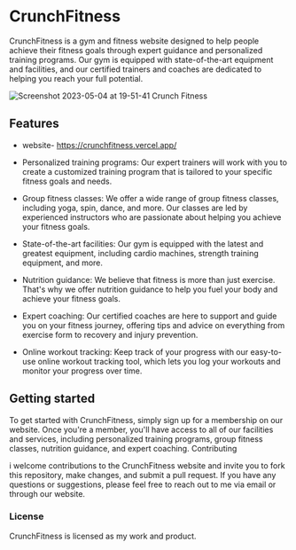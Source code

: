 # CrunchFitness

CrunchFitness is a gym and fitness website designed to help people achieve their fitness goals through expert guidance and personalized training programs. Our gym is equipped with state-of-the-art equipment and facilities, and our certified trainers and coaches are dedicated to helping you reach your full potential.


![Screenshot 2023-05-04 at 19-51-41 Crunch Fitness](https://user-images.githubusercontent.com/55211588/236301012-d4dae646-59e6-487e-9abd-60c68ff2bc87.png)

## Features

+ website- https://crunchfitness.vercel.app/

+ Personalized training programs: Our expert trainers will work with you to create a customized training program that is tailored to your specific fitness goals and needs.

+ Group fitness classes: We offer a wide range of group fitness classes, including yoga, spin, dance, and more. Our classes are led by experienced instructors who are passionate about helping you achieve your fitness goals.
 
+ State-of-the-art facilities: Our gym is equipped with the latest and greatest equipment, including cardio machines, strength training equipment, and more.

+ Nutrition guidance: We believe that fitness is more than just exercise. That's why we offer nutrition guidance to help you fuel your body and achieve your fitness goals.

+ Expert coaching: Our certified coaches are here to support and guide you on your fitness journey, offering tips and advice on everything from exercise form to recovery and injury prevention.

 + Online workout tracking: Keep track of your progress with our easy-to-use online workout tracking tool, which lets you log your workouts and monitor your progress over time.

## Getting started

To get started with CrunchFitness, simply sign up for a membership on our website. Once you're a member, you'll have access to all of our facilities and services, including personalized training programs, group fitness classes, nutrition guidance, and expert coaching.
Contributing

i welcome contributions to the CrunchFitness website and invite you to fork this repository, make changes, and submit a pull request. If you have any questions or suggestions, please feel free to reach out to me via email or through our website.


### License

CrunchFitness is licensed as my work and product.
